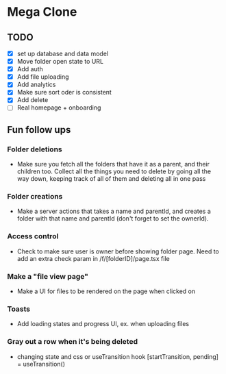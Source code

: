 # Mega Clone

## TODO

- [x] set up database and data model
- [x] Move folder open state to URL
- [x] Add auth
- [x] Add file uploading
- [x] Add analytics
- [x] Make sure sort oder is consistent
- [x] Add delete
- [ ] Real homepage + onboarding

## Fun follow ups

### Folder deletions

- Make sure you fetch all the folders that have it as a parent, and their children too. Collect all the things you need to delete by going all the way down, keeping track of all of them and deleting all in one pass

### Folder creations

- Make a server actions that takes a name and parentId, and creates a folder with that name and parentId (don't forget to set the ownerId).

### Access control

- Check to make sure user is owner before showing folder page. Need to add an extra check param in /f/[folderID]/page.tsx file

### Make a "file view page"

- Make a UI for files to be rendered on the page when clicked on

### Toasts

- Add loading states and progress UI, ex. when uploading files

### Gray out a row when it's being deleted

- changing state and css or useTransition hook [startTransition, pending] = useTransition()
